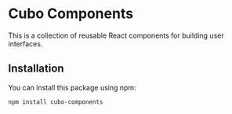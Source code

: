 # Cubo Components

This is a collection of reusable React components for building user interfaces.

## Installation

You can install this package using npm:

```bash
npm install cubo-components
```
